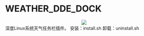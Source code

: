 # WEATHER_DDE_DOCK
<div align=center>
<img src=https://github.com/sonichy/WEATHER_DDE_DOCK/blob/master/preview.png>
</div>
深度Linux系统天气任务栏插件。  
安装：install.sh  
卸载：uninstall.sh
